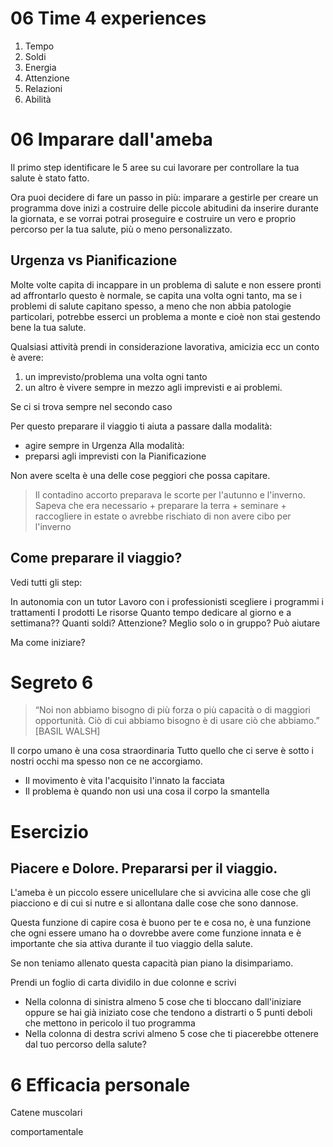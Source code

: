 # 06 Time 4 experiences 


1. Tempo
2. Soldi
3. Energia 
4. Attenzione
5. Relazioni
6. Abilità 

# 06 Imparare dall'ameba

Il primo step identificare le 5 aree su cui lavorare per controllare la tua salute è stato fatto.

Ora puoi decidere di fare un passo in più:
imparare a gestirle per creare un programma dove inizi a costruire delle piccole abitudini da inserire durante la giornata, e se vorrai potrai proseguire e costruire un vero e proprio percorso per la tua salute, più o meno personalizzato.


## Urgenza vs Pianificazione 

Molte volte capita di incappare in un problema di salute e non essere pronti ad affrontarlo questo è normale, se capita una volta ogni tanto, ma se i problemi di salute capitano spesso, a meno che non abbia patologie particolari, potrebbe esserci un problema a monte e cioè non stai gestendo bene la tua salute.

Qualsiasi attività prendi in considerazione lavorativa, amicizia ecc un conto è avere:
1. un imprevisto/problema una volta ogni tanto 
2. un altro è vivere sempre in mezzo agli imprevisti e ai problemi. 

Se ci si trova sempre nel secondo caso 

Per questo preparare il viaggio ti aiuta a passare dalla modalità:
- agire sempre in Urgenza 
Alla modalità:
- preparsi agli imprevisti con la Pianificazione 

Non avere scelta è una delle cose peggiori che possa capitare.

>  Il contadino accorto preparava le scorte per l'autunno e l'inverno.
Sapeva che era necessario
	+ preparare la terra 
	+ seminare 
	 + raccogliere in estate 
o avrebbe rischiato di non avere cibo per l'inverno

## Come preparare il viaggio?

Vedi tutti gli step:

In autonomia con un tutor
Lavoro con i professionisti scegliere i programmi i trattamenti
I prodotti 
Le risorse 
Quanto tempo dedicare al giorno e a settimana??
Quanti soldi? 
Attenzione? 
Meglio solo o in gruppo? Può aiutare

Ma come iniziare? 

# Segreto 6

> “Noi non abbiamo bisogno di più  forza o più capacità o di maggiori  opportunità. Ciò di cui abbiamo bisogno è di usare ciò che abbiamo.”  
[BASIL WALSH]

Il corpo umano è una cosa straordinaria
Tutto quello che ci serve è sotto i nostri occhi ma spesso non ce ne accorgiamo.

- Il movimento è vita l'acquisito l'innato la facciata
- Il problema è quando non usi una cosa il corpo la smantella

# Esercizio

## Piacere e Dolore. Prepararsi per il viaggio.

L'ameba è un piccolo essere unicellulare che si avvicina alle cose che gli piacciono e di cui si nutre e si allontana dalle cose che sono dannose.

Questa funzione di capire cosa è buono per te e cosa no, è una funzione che ogni essere umano ha o dovrebbe avere come funzione innata e è importante che sia attiva durante il tuo viaggio della salute. 

Se non teniamo allenato questa capacità pian piano la  disimpariamo. 


Prendi un foglio di carta dividilo in due colonne e scrivi 

- Nella colonna di sinistra almeno 5 cose che ti bloccano dall'iniziare oppure se hai già iniziato cose che tendono a distrarti o 5 punti deboli che mettono in pericolo il tuo programma
-  Nella colonna di destra scrivi almeno 5 cose che ti piacerebbe ottenere dal tuo percorso della salute? 



# 6 Efficacia personale 

Catene muscolari

comportamentale 



  
<!--stackedit_data:
eyJoaXN0b3J5IjpbLTE3NzkxMzkzNjMsLTE0NDE5OTczNDIsOD
czNzQwNjkyLC0xNzg4MTk3MTI5LDE0MzQ0NDUzNDgsNTA3MjQy
NzMwLC0yOTM2MDA0OCwtMjA1NDIzMjIwNSwyMTg1Njc0NjcsLT
MzMzgxMzUxM119
-->
